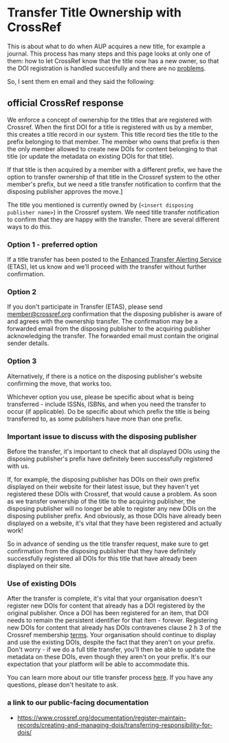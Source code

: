 # Transfer Title Ownership with CrossRef

This is about what to do when AUP acquires a new title, for example a journal. This process has many steps and this page looks at only one of them: how to let CrossRef know that the title now has a new owner, so that the DOI registration is handled succesfully and there are no [problems](doiregistrationproblems.md).

So, I sent them en email and they said the following:

## official CrossRef response
We enforce a concept of ownership for the titles that are registered with Crossref. When the first DOI for a title is registered with us by a member, this creates a title record in our system. This title record ties the title to the prefix belonging to that member. The member who owns that prefix is then the only member allowed to create new DOIs for content belonging to that title (or update the metadata on existing DOIs for that title).
 
If that title is then acquired by a member with a different prefix, we have the option to transfer ownership of that title in the Crossref system to the other member's prefix, but we need a title transfer notification to confirm that the disposing publisher approves the move.]
 
The title you mentioned is currently owned by (`<insert disposing publisher name>`) in the Crossref system. We need title transfer notification to confirm that they are happy with the transfer. There are several different ways to do this.
 
### Option 1 - preferred option
If a title transfer has been posted to the [Enhanced Transfer Alerting Service](https://journaltransfer.issn.org/) (ETAS), let us know and we’ll proceed with the transfer without further confirmation.
 
### Option 2
If you don't participate in Transfer (ETAS), please send member@crossref.org confirmation that the disposing publisher is aware of and agrees with the ownership transfer. The confirmation may be a forwarded email from the disposing publisher to the acquiring publisher acknowledging the transfer. The forwarded email must contain the original sender details.
 
### Option 3
Alternatively, if there is a notice on the disposing publisher's website confirming the move, that works too. 
 
Whichever option you use, please be specific about what is being transferred - include ISSNs, ISBNs, and when you need the transfer to occur (if applicable). Do be specific about which prefix the title is being transferred to, as some publishers have more than one prefix.
 
###  Important issue to discuss with the disposing publisher
Before the transfer, it's important to check that all displayed DOIs using the disposing publisher's prefix have definitely been successfully registered with us. 
 
If, for example, the disposing publisher has DOIs on their own prefix displayed on their website for their latest issue, but they haven't yet registered these DOIs with Crossref, that would cause a problem. As soon as we transfer ownership of the title to the acquiring publisher, the disposing publisher will no longer be able to register any new DOIs on the disposing publisher prefix. And obviously, as those DOIs have already been displayed on a website, it's vital that they have been registered and actually work!
 
So in advance of sending us the title transfer request, make sure to get confirmation from the disposing publisher that they have definitely successfully registered all DOIs for this title that have already been displayed on their site.
 
### Use of existing DOIs
After the transfer is complete, it's vital that your organisation doesn't register new DOIs for content that already has a DOI registered by the original publisher. Once a DOI has been registered for an item, that DOI needs to remain the persistent identifier for that item - forever. Registering new DOIs for content that already has DOIs contravenes clause 2 h 3 of the Crossref membership [terms](https://www.crossref.org/membership/terms/). Your organisation should continue to display and use the existing DOIs, despite the fact that they aren't on your prefix. Don't worry - if we do a full title transfer, you'll then be able to update the metadata on these DOIs, even though they aren't on your prefix. It's our expectation that your platform will be able to accommodate this. 
 
You can learn more about our title transfer process [here](https://www.crossref.org/documentation/register-maintain-records/creating-and-managing-dois/transferring-responsibility-for-dois/). If you have any questions, please don't hesitate to ask.

### a link to our public-facing documentation

- https://www.crossref.org/documentation/register-maintain-records/creating-and-managing-dois/transferring-responsibility-for-dois/
